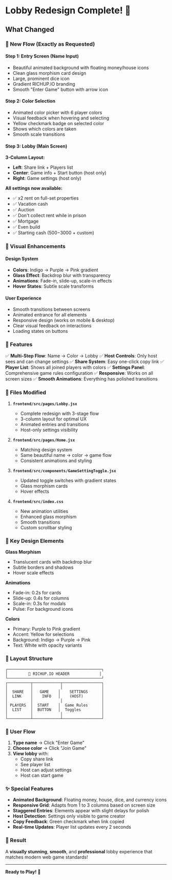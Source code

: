 # Lobby Redesign Complete! 🎨

## What Changed

### 🎯 New Flow (Exactly as Requested)

#### **Step 1: Entry Screen (Name Input)**
- Beautiful animated background with floating money/house icons
- Clean glass morphism card design
- Large, prominent dice icon
- Gradient RICHUP.IO branding
- Smooth "Enter Game" button with arrow icon

#### **Step 2: Color Selection**
- Animated color picker with 6 player colors
- Visual feedback when hovering and selecting
- Yellow checkmark badge on selected color
- Shows which colors are taken
- Smooth scale transitions

#### **Step 3: Lobby (Main Screen)**
**3-Column Layout:**
- **Left**: Share link + Players list
- **Center**: Game info + Start button (host only)
- **Right**: Game settings (host only)

**All settings now available:**
- ✅ x2 rent on full-set properties
- ✅ Vacation cash
- ✅ Auction
- ✅ Don't collect rent while in prison
- ✅ Mortgage
- ✅ Even build
- ✅ Starting cash ($500-$3000 + custom)

### 🎨 Visual Enhancements

#### **Design System**
- **Colors**: Indigo → Purple → Pink gradient
- **Glass Effect**: Backdrop blur with transparency
- **Animations**: Fade-in, slide-up, scale-in effects
- **Hover States**: Subtle scale transforms

#### **User Experience**
- Smooth transitions between screens
- Animated entrance for all elements
- Responsive design (works on mobile & desktop)
- Clear visual feedback on interactions
- Loading states on buttons

### 📱 Features

✅ **Multi-Step Flow**: Name → Color → Lobby
✅ **Host Controls**: Only host sees and can change settings
✅ **Share System**: Easy one-click copy link
✅ **Player List**: Shows all joined players with colors
✅ **Settings Panel**: Comprehensive game rules configuration
✅ **Responsive**: Works on all screen sizes
✅ **Smooth Animations**: Everything has polished transitions

### 🚀 Files Modified

1. **`frontend/src/pages/Lobby.jsx`**
   - Complete redesign with 3-stage flow
   - 3-column layout for optimal UX
   - Animated entries and transitions
   - Host-only settings visibility

2. **`frontend/src/pages/Home.jsx`**
   - Matching design system
   - Same beautiful name → color → game flow
   - Consistent animations and styling

3. **`frontend/src/components/GameSettingToggle.jsx`**
   - Updated toggle switches with gradient states
   - Glass morphism cards
   - Hover effects

4. **`frontend/src/index.css`**
   - New animation utilities
   - Enhanced glass morphism
   - Smooth transitions
   - Custom scrollbar styling

### 🎨 Key Design Elements

**Glass Morphism**
- Translucent cards with backdrop blur
- Subtle borders and shadows
- Hover scale effects

**Animations**
- Fade-in: 0.2s for cards
- Slide-up: 0.4s for columns
- Scale-in: 0.3s for modals
- Pulse: For background icons

**Colors**
- Primary: Purple to Pink gradient
- Accent: Yellow for selections
- Background: Indigo → Purple → Pink
- Text: White with opacity variants

### 📐 Layout Structure

```
┌─────────────────────────────────────────┐
│         🎲 RICHUP.IO HEADER             │
└─────────────────────────────────────────┘
┌──────────┬────────────┬─────────────────┐
│          │            │                 │
│  SHARE   │   GAME    │    SETTINGS      │
│  LINK    │    INFO   │    (HOST)        │
│          │            │                 │
│ PLAYERS  │  START    │  Game Rules      │
│  LIST    │  BUTTON   │  Toggles         │
│          │            │                 │
└──────────┴────────────┴─────────────────┘
```

### 🎯 User Flow

1. **Type name** → Click "Enter Game"
2. **Choose color** → Click "Join Game"
3. **View lobby** with:
   - Copy share link
   - See player list
   - Host can adjust settings
   - Host can start game

### ✨ Special Features

- **Animated Background**: Floating money, house, dice, and currency icons
- **Responsive Grid**: Adapts from 1 to 3 columns based on screen size
- **Staggered Entries**: Elements appear with slight delays for polish
- **Host Detection**: Settings only visible to game creator
- **Copy Feedback**: Green checkmark when link copied
- **Real-time Updates**: Player list updates every 2 seconds

### 🎉 Result

A **visually stunning**, **smooth**, and **professional** lobby experience that matches modern web game standards!

---

**Ready to Play!** 🚀

